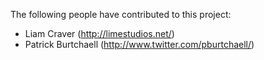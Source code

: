 The following people have contributed to this project:

- Liam Craver (http://limestudios.net/)
- Patrick Burtchaell (http://www.twitter.com/pburtchaell/)
